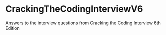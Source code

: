 # CrackingTheCodingInterviewV6
Answers to the interview questions from Cracking the Coding Interview 6th Edition
